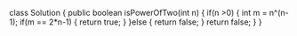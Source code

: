 class Solution {
    public boolean isPowerOfTwo(int n) {
            if(n >0)
            {
                int m = n^(n-1);
                if(m == 2*n-1)
                {
                    return true;
                }
            }else
            {
                return false;
            }
            return false;
        }
}
